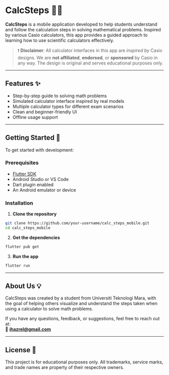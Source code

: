 
# CalcSteps 📱🧮

**CalcSteps** is a mobile application developed to help students understand and follow the calculation steps in solving mathematical problems. Inspired by various Casio calculators, this app provides a guided approach to learning how to use scientific calculators effectively.

> ❗ **Disclaimer**: All calculator interfaces in this app are *inspired by* Casio designs. We are **not affiliated**, **endorsed**, or **sponsored** by Casio in any way. The design is original and serves educational purposes only.

---

## Features ✨

- Step-by-step guide to solving math problems
- Simulated calculator interface inspired by real models
- Multiple calculator types for different exam scenarios
- Clean and beginner-friendly UI
- Offline usage support

---

## Getting Started 🚀

To get started with development:

### Prerequisites
- [Flutter SDK](https://flutter.dev/docs/get-started/install)
- Android Studio or VS Code
- Dart plugin enabled
- An Android emulator or device

### Installation

1. **Clone the repository**
```bash
git clone https://github.com/your-username/calc_steps_mobile.git
cd calc_steps_mobile
```

2. **Get the dependencies**
```bash
flutter pub get
```

3. **Run the app**
```bash
flutter run
```

---

## About Us 💡

CalcSteps was created by a student from Universiti Teknologi Mara, with the goal of helping others visualize and understand the steps taken when using a calculator to solve math problems.

If you have any questions, feedback, or suggestions, feel free to reach out at:  
📧 **ihazrel@gmail.com**

---

## License 📄

This project is for educational purposes only. All trademarks, service marks, and trade names are property of their respective owners.

